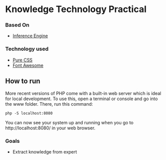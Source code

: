 # Knowledge Technology Practical

### Based On
* [Inference Engine](https://kat.ikhoefgeen.nl/)

### Technology used
* [Pure CSS](https://purecss.io/start/)
* [Font Awesome](https://fontawesome.com/)

## How to run

More recent versions of PHP come with a built-in web server which is ideal for local development. To use this, open a terminal or console and go into the www folder. There, run this command:

`php -S localhost:8080`

You can now see your system up and running when you go to http://localhost:8080/ in your web browser.


### Goals
* Extract knowledge from expert